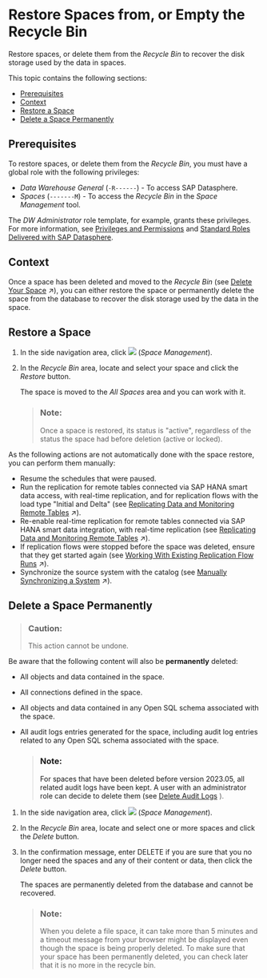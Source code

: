 <!-- loioc4e26c09325a45d3ab7011a600c8fc6c -->

# Restore Spaces from, or Empty the Recycle Bin

Restore spaces, or delete them from the *Recycle Bin* to recover the disk storage used by the data in spaces.

This topic contains the following sections:

-   [Prerequisites](restore-spaces-from-or-empty-the-recycle-bin-c4e26c0.md#loioc4e26c09325a45d3ab7011a600c8fc6c__section_nnm_pcp_hfc)
-   [Context](restore-spaces-from-or-empty-the-recycle-bin-c4e26c0.md#loioc4e26c09325a45d3ab7011a600c8fc6c__section_l1p_4cp_hfc)
-   [Restore a Space](restore-spaces-from-or-empty-the-recycle-bin-c4e26c0.md#loioc4e26c09325a45d3ab7011a600c8fc6c__section_qjv_qnz_dcc)
-   [Delete a Space Permanently](restore-spaces-from-or-empty-the-recycle-bin-c4e26c0.md#loioc4e26c09325a45d3ab7011a600c8fc6c__section_vqc_dkz_dcc)



<a name="loioc4e26c09325a45d3ab7011a600c8fc6c__section_nnm_pcp_hfc"/>

## Prerequisites

To restore spaces, or delete them from the *Recycle Bin*, you must have a global role with the following privileges:

-   *Data Warehouse General* \(`-R------`\) - To access SAP Datasphere.
-   *Spaces* \(`-------M`\) - To access the *Recycle Bin* in the *Space Management* tool.

The *DW Administrator* role template, for example, grants these privileges. For more information, see [Privileges and Permissions](../Managing-Users-and-Roles/privileges-and-permissions-d7350c6.md) and [Standard Roles Delivered with SAP Datasphere](../Managing-Users-and-Roles/standard-roles-delivered-with-sap-datasphere-a50a51d.md). 



<a name="loioc4e26c09325a45d3ab7011a600c8fc6c__section_l1p_4cp_hfc"/>

## Context

Once a space has been deleted and moved to the *Recycle Bin* \(see [Delete Your Space](https://help.sap.com/viewer/9f36ca35bc6145e4acdef6b4d852d560/DEV_CURRENT/en-US/3eb19b96e6ba41dfbffd759c5c8370bb.html "Delete a space if you are sure that you no longer need any of its content or data. The space is moved to the recycle bin, from which it can either be restored or permanently deleted from the database.") :arrow_upper_right:\), you can either restore the space or permanently delete the space from the database to recover the disk storage used by the data in the space.



<a name="loioc4e26c09325a45d3ab7011a600c8fc6c__section_qjv_qnz_dcc"/>

## Restore a Space

1.  In the side navigation area, click ![](../images/Space_Management_a868247.png) \(*Space Management*\).

2.  In the *Recycle Bin* area, locate and select your space and click the *Restore* button.

    The space is moved to the *All Spaces* area and you can work with it.

    > ### Note:  
    > Once a space is restored, its status is "active", regardless of the status the space had before deletion \(active or locked\).


As the following actions are not automatically done with the space restore, you can perform them manually:

-   Resume the schedules that were paused.
-   Run the replication for remote tables connected via SAP HANA smart data access, with real-time replication, and for replication flows with the load type "Initial and Delta" \(see [Replicating Data and Monitoring Remote Tables](https://help.sap.com/viewer/9f36ca35bc6145e4acdef6b4d852d560/DEV_CURRENT/en-US/4dd95d7bff1f48b399c8b55dbdd34b9e.html "In the Remote Tables monitor, you can find a remote table monitor per space. Here, you can copy data from remote tables that have been deployed in your space into SAP Datasphere, and you can monitor the replication of the data. You can copy or schedule copying the full set of data from the source, or you can set up replication of data changes in real-time via change data capturing (CDC).") :arrow_upper_right:\).
-   Re-enable real-time replication for remote tables connected via SAP HANA smart data integration, with real-time replication \(see [Replicating Data and Monitoring Remote Tables](https://help.sap.com/viewer/9f36ca35bc6145e4acdef6b4d852d560/DEV_CURRENT/en-US/4dd95d7bff1f48b399c8b55dbdd34b9e.html "In the Remote Tables monitor, you can find a remote table monitor per space. Here, you can copy data from remote tables that have been deployed in your space into SAP Datasphere, and you can monitor the replication of the data. You can copy or schedule copying the full set of data from the source, or you can set up replication of data changes in real-time via change data capturing (CDC).") :arrow_upper_right:\).
-   If replication flows were stopped before the space was deleted, ensure that they get started again \(see [Working With Existing Replication Flow Runs](https://help.sap.com/viewer/9f36ca35bc6145e4acdef6b4d852d560/DEV_CURRENT/en-US/da62e1ee746448e8bc043e1be4377cbe.html "You can pause a replication flow run and resume it at a later point in time, or you can stop it completely.") :arrow_upper_right:\).
-   Synchronize the source system with the catalog \(see [Manually Synchronizing a System](https://help.sap.com/viewer/97d1d2f0e35d410c893e95a5ff3bee6f/DEV_CURRENT/en-US/48c11915d74b41fcb8c07dd4bf1c4c86.html "After you create a connection to a source system, you'll want to manually synchronize it with the catalog to ensure that existing objects from the new source system are added as assets to the catalog. You may also need to manually synchronize existing source systems for specific situations, such as troubleshooting synchronization issues or reauthenticating the system user.") :arrow_upper_right:\).



<a name="loioc4e26c09325a45d3ab7011a600c8fc6c__section_vqc_dkz_dcc"/>

## Delete a Space Permanently

> ### Caution:  
> This action cannot be undone.

Be aware that the following content will also be **permanently** deleted:

-   All objects and data contained in the space.
-   All connections defined in the space.
-   All objects and data contained in any Open SQL schema associated with the space.
-   All audit logs entries generated for the space, including audit log entries related to any Open SQL schema associated with the space.

    > ### Note:  
    > For spaces that have been deleted before version 2023.05, all related audit logs have been kept. A user with an administrator role can decide to delete them \(see [Delete Audit Logs](../Monitoring-SAP-Datasphere/delete-audit-logs-589fa42.md) \).


1.  In the side navigation area, click ![](../images/Space_Management_a868247.png) \(*Space Management*\).

2.  In the *Recycle Bin* area, locate and select one or more spaces and click the *Delete* button.

3.  In the confirmation message, enter DELETE if you are sure that you no longer need the spaces and any of their content or data, then click the *Delete* button.

    The spaces are permanently deleted from the database and cannot be recovered.

    > ### Note:  
    > When you delete a file space, it can take more than 5 minutes and a timeout message from your browser might be displayed even though the space is being properly deleted. To make sure that your space has been permanently deleted, you can check later that it is no more in the recycle bin.


